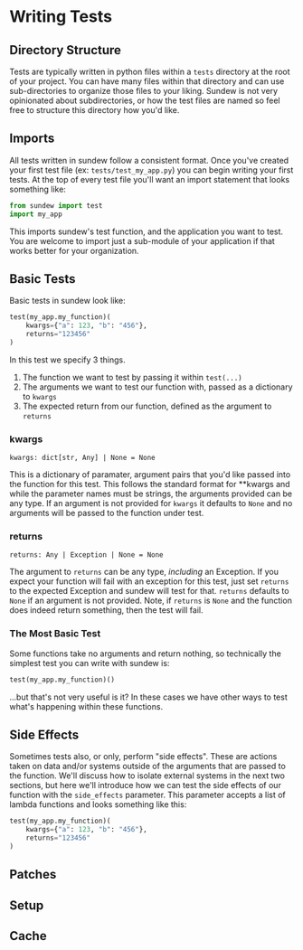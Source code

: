 # Writing Tests

## Directory Structure
Tests are typically written in python files within a `tests` directory at the root of your project. You can have many files within that directory and can use sub-directories to organize those files to your liking. Sundew is not very opinionated about subdirectories, or how the test files are named so feel free to structure this directory how you'd like. 


## Imports
All tests written in sundew follow a consistent format. Once you've created your first test file (ex: `tests/test_my_app.py`) you can begin writing your first tests. At the top of every test file you'll want an import statement that looks something like:

```python
from sundew import test
import my_app
```
This imports sundew's test function, and the application you want to test. You are welcome to import just a sub-module of your application if that works better for your organization.

## Basic Tests
Basic tests in sundew look like:

```python
test(my_app.my_function)(
    kwargs={"a": 123, "b": "456"},
    returns="123456"
)
```

In this test we specify 3 things.

1. The function we want to test by passing it within `test(...)`
2. The arguments we want to test our function with, passed as a dictionary to `kwargs`
3. The expected return from our function, defined as the argument to `returns`

### kwargs
`kwargs: dict[str, Any] | None = None`

This is a dictionary of paramater, argument pairs that you'd like passed into the function for this test. This follows the standard format for **kwargs and while the parameter names must be strings, the arguments provided can be any type. If an argument is not provided for `kwargs` it defaults to `None` and no arguments will be passed to the function under test.

### returns
`returns: Any | Exception | None = None`

The argument to `returns` can be any type, _including_ an Exception. If you expect your function will fail with an exception for this test, just set `returns` to the expected Exception and sundew will test for that. `returns` defaults to `None` if an argument is not provided. Note, if `returns` is `None` and the function does indeed return something, then the test will fail.

### The Most Basic Test
Some functions take no arguments and return nothing, so technically the simplest test you can write with sundew is:

```python
test(my_app.my_function)()
```

...but that's not very useful is it? In these cases we have other ways to test what's happening within these functions.

## Side Effects
Sometimes tests also, or only, perform "side effects". These are actions taken on data and/or systems outside of the arguments that are passed to the function. We'll discuss how to isolate external systems in the next two sections, but here we'll introduce how we can test the side effects of our function with the `side_effects` parameter. This parameter accepts a list of lambda functions and looks something like this:

```python
test(my_app.my_function)(
    kwargs={"a": 123, "b": "456"},
    returns="123456"
)
```

## Patches


## Setup


## Cache
